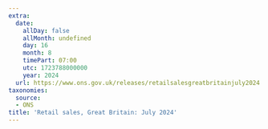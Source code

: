 ```yaml
---
extra:
  date:
    allDay: false
    allMonth: undefined
    day: 16
    month: 8
    timePart: 07:00
    utc: 1723788000000
    year: 2024
  url: https://www.ons.gov.uk/releases/retailsalesgreatbritainjuly2024
taxonomies:
  source:
  - ONS
title: 'Retail sales, Great Britain: July 2024'
---
```

